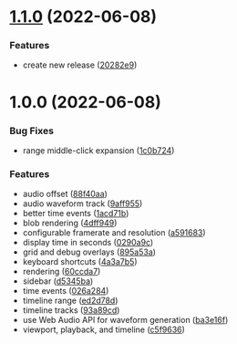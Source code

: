 # [1.1.0](https://github.com/motion-canvas/ui/compare/v1.0.0...v1.1.0) (2022-06-08)


### Features

* create new release ([20282e9](https://github.com/motion-canvas/ui/commit/20282e9745a42c5bf62d104afe65fa71fbd973a2))

# 1.0.0 (2022-06-08)


### Bug Fixes

* range middle-click expansion ([1c0b724](https://github.com/motion-canvas/ui/commit/1c0b7243cffa3e33779b736ecce2dad19880f796))


### Features

* audio offset ([88f40aa](https://github.com/motion-canvas/ui/commit/88f40aa93bb23090058965bd7d76b81106804c05))
* audio waveform track ([9aff955](https://github.com/motion-canvas/ui/commit/9aff955ef472644834d1232b90a93b935127fffd))
* better time events ([1acd71b](https://github.com/motion-canvas/ui/commit/1acd71bb4d13d927040b42a8f77faf87ee185a3b))
* blob rendering ([4dff949](https://github.com/motion-canvas/ui/commit/4dff949de9a7cfa781e9738c625c5c46d63e1da5))
* configurable framerate and resolution ([a591683](https://github.com/motion-canvas/ui/commit/a591683f93e92f1f41ad89fd7d23eea67d32e3ac))
* display time in seconds ([0290a9c](https://github.com/motion-canvas/ui/commit/0290a9cb0775693a4cde7d1fa3bee90c9329dcfb))
* grid and debug overlays ([895a53a](https://github.com/motion-canvas/ui/commit/895a53ab4222c8d57a3e0d924181ee370b1356d7))
* keyboard shortcuts ([4a3a7b5](https://github.com/motion-canvas/ui/commit/4a3a7b53bccd89bd1dd93207e3e1b9640bdf6102))
* rendering ([60ccda7](https://github.com/motion-canvas/ui/commit/60ccda723361751f28bc1144de314388551c95a2))
* sidebar ([d5345ba](https://github.com/motion-canvas/ui/commit/d5345ba444296b1648fab17274e241d879054833))
* time events ([026a284](https://github.com/motion-canvas/ui/commit/026a2840a3625172431fb073a513fea4499164d4))
* timeline range ([ed2d78d](https://github.com/motion-canvas/ui/commit/ed2d78dbba4211aac5317035f7ce0931db90a59a))
* timeline tracks ([93a89cd](https://github.com/motion-canvas/ui/commit/93a89cd6edf055ac7847b508ee4364eb42a6bcd4))
* use Web Audio API for waveform generation ([ba3e16f](https://github.com/motion-canvas/ui/commit/ba3e16f04a12de87408ca68df5acacf5610ed617))
* viewport, playback, and timeline ([c5f9636](https://github.com/motion-canvas/ui/commit/c5f96360258a8dca5faa66c79451969da7eebabc))
